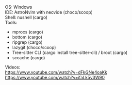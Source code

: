 OS: Windows <br>
IDE: AstroNvim with neovide (choco/scoop) <br>
Shell: nushell (cargo) <br>
Tools:
- mprocs (cargo)
- bottom (cargo)
- ripgrep (cargo)
- lazygit (choco/scoop)
- Tree-sitter CLI (cargo install tree-sitter-cli) / broot (cargo)
- sccache (cargo)

Videos: <br>
https://www.youtube.com/watch?v=dFkGNe4oaKk <br>
https://www.youtube.com/watch?v=ifaLk5v3W90
